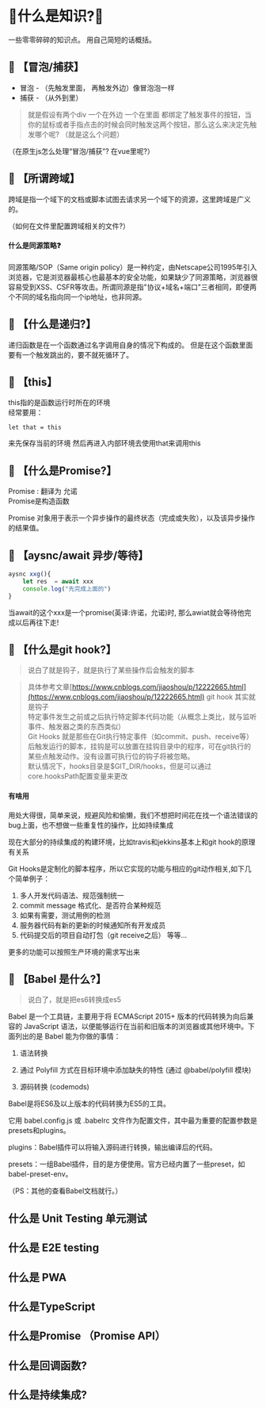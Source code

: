 # 🥝什么是知识?🥝

一些零零碎碎的知识点。  用自己简短的话概括。

## 🔵 【冒泡/捕获】

- 冒泡 - （先触发里面， 再触发外边）像冒泡泡一样
- 捕获 - （从外到里）
>就是假设有两个div 一个在外边 一个在里面 都绑定了触发事件的按钮，当你的鼠标或者手指点击的时候会同时触发这两个按钮，那么这么来决定先触发哪个呢? （就是这么个问题）

（在原生js怎么处理“冒泡/捕获”? 在vue里呢?）

## 🔵 【所谓跨域】
跨域是指一个域下的文档或脚本试图去请求另一个域下的资源，这里跨域是广义的。
  
（如何在文件里配置跨域相关的文件?）

#### 什么是同源策略❓
同源策略/SOP（Same origin policy）是一种约定，由Netscape公司1995年引入浏览器，它是浏览器最核心也最基本的安全功能，如果缺少了同源策略，浏览器很容易受到XSS、CSFR等攻击。所谓同源是指"协议+域名+端口"三者相同，即便两个不同的域名指向同一个ip地址，也非同源。

## 🔵 【什么是递归?】
递归函数是在一个函数通过名字调用自身的情况下构成的。
但是在这个函数里面要有一个触发跳出的，要不就死循环了。


## 🔵 【this】

this指的是函数运行时所在的环境  
经常要用： 

    let that = this 

来先保存当前的环境 然后再进入内部环境去使用that来调用this

## 🔵 【什么是Promise?】 
Promise : 翻译为 允诺  
Promise是构造函数

Promise 对象用于表示一个异步操作的最终状态（完成或失败），以及该异步操作的结果值。

## 🔵 【aysnc/await 异步/等待】
```js
aysnc xxg(){
    let res  = await xxx
    console.log("先完成上面的")
}
```
当await的这个xxx是一个promise(英译:许诺，允诺)时, 那么awiat就会等待他完成以后再往下走!

## 🔵 【什么是git hook?】
>说白了就是钩子，就是执行了某些操作后会触发的脚本  

>具体参考文章[https://www.cnblogs.com/jiaoshou/p/12222665.html](https://www.cnblogs.com/jiaoshou/p/12222665.html)
git hook 其实就是钩子  
特定事件发生之前或之后执行特定脚本代码功能（从概念上类比，就与监听事件、触发器之类的东西类似）  
Git Hooks 就是那些在Git执行特定事件（如commit、push、receive等）后触发运行的脚本，挂钩是可以放置在挂钩目录中的程序，可在git执行的某些点触发动作。没有设置可执行位的钩子将被忽略。  
默认情况下，hooks目录是$GIT_DIR/hooks，但是可以通过core.hooksPath配置变量来更改

#### 有啥用
用处大得很，简单来说，规避风险和偷懒，我们不想把时间花在找一个语法错误的bug上面，也不想做一些重复性的操作，比如持续集成  

现在大部分的持续集成的构建环境，比如travis和jekkins基本上和git hook的原理有关系  

Git Hooks是定制化的脚本程序，所以它实现的功能与相应的git动作相关,如下几个简单例子：   
 1. 多人开发代码语法、规范强制统一
 2. commit message 格式化、是否符合某种规范
 3. 如果有需要，测试用例的检测
 4. 服务器代码有新的更新的时候通知所有开发成员
 5. 代码提交后的项目自动打包（git receive之后） 等等...

更多的功能可以按照生产环境的需求写出来

## 🔵 【Babel 是什么?】
>说白了，就是把es6转换成es5  

Babel 是一个工具链，主要用于将 ECMAScript 2015+ 版本的代码转换为向后兼容的 JavaScript 语法，以便能够运行在当前和旧版本的浏览器或其他环境中。下面列出的是 Babel 能为你做的事情：  

 1. 语法转换  

 2. 通过 Polyfill 方式在目标环境中添加缺失的特性 (通过 @babel/polyfill 模块)

 3. 源码转换 (codemods)

Babel是将ES6及以上版本的代码转换为ES5的工具。

它用 babel.config.js 或 .babelrc 文件作为配置文件，其中最为重要的配置参数是presets和plugins。

plugins：Babel插件可以将输入源码进行转换，输出编译后的代码。

presets：一组Babel插件，目的是方便使用。官方已经内置了一些preset，如babel-preset-env。

（PS：其他的查看Babel文档就行。）

## 什么是 Unit Testing 单元测试

## 什么是 E2E testing 

## 什么是 PWA

## 什么是TypeScript

## 什么是Promise （Promise API）

## 什么是回调函数?

## 什么是持续集成?

